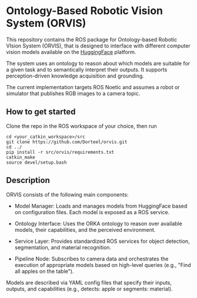 # Ontology-Based Robotic Vision System (ORVIS)


This repository contains the ROS package for Ontology-based Robotic VIsion System (ORVIS), that is designed to interface with different computer vision models available on the [HuggingFace](https://huggingface.co/) platform.

The system uses an ontology to reason about which models are suitable for a given task and to semantically interpret their outputs. It supports perception-driven knowledge acquisition and grounding.

The current implementation targets ROS Noetic and assumes a robot or simulator that publishes RGB images to a camera topic.

## How to get started

Clone the repo in the ROS workspace of your choice, then run

```cd <your_catkin_workspace>
cd <your_catkin_workspace>/src
git clone https://github.com/Dorteel/orvis.git
cd ../
pip install -r src/orvis/requirements.txt
catkin_make
source devel/setup.bash
```

## Description
ORVIS consists of the following main components:

* Model Manager: Loads and manages models from HuggingFace based on configuration files. Each model is exposed as a ROS service.

* Ontology Interface: Uses the ORKA ontology to reason over available models, their capabilities, and the perceived environment.

* Service Layer: Provides standardized ROS services for object detection, segmentation, and material recognition.

* Pipeline Node: Subscribes to camera data and orchestrates the execution of appropriate models based on high-level queries (e.g., "Find all apples on the table").

Models are described via YAML config files that specify their inputs, outputs, and capabilities (e.g., detects: apple or segments: material).
